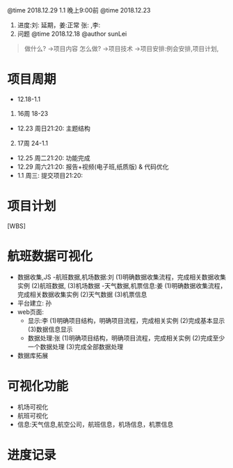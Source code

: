 @time 2018.12.29
1.1 晚上9:00前
@time 2018.12.23
1. 进度:刘: 延期，姜:正常 张: ,李:
2. 问题
@time 2018.12.18
@author sunLei
> 做什么? ->项目内容 怎么做? ->项目技术 ->项目安排:例会安排,项目计划,
# 项目周期
* 12.18-1.1
1. 16周 18-23
* 12.23 周日21:20: 主题结构
2. 17周 24-1.1
* 12.25 周二21:20: 功能完成
* 12.29 周六21:20: 报告+视频(电子班,纸质版) & 代码优化
* 1.1 周三: 提交项目21:20:
# 项目计划
[WBS]
# 航班数据可视化
* 数据收集,JS
   -航班数据,机场数据:刘 (1)明确数据收集流程，完成相关数据收集实例 (2)航班数据, (3)机场数据
   -天气数据,机票信息:姜 (1)明确数据收集流程，完成相关数据收集实例 (2)天气数据  (3)机票信息
* 平台建立: 孙 
* web页面: 
   - 显示:李 (1)明确项目结构，明确项目流程，完成相关实例 (2)完成基本显示 (3)数据信息显示
   - 数据处理:张 (1)明确项目结构，明确项目流程，完成相关实例 (2)完成至少一个数据处理 (3)完成全部数据处理
* 数据库拓展
# 可视化功能
* 机场可视化
* 航班可视化
* 信息:天气信息,航空公司，航班信息，机场信息，机票信息
# 进度记录
